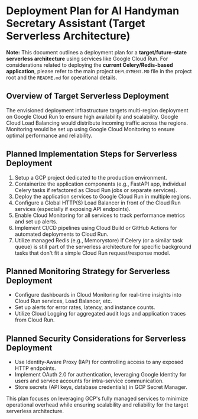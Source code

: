 # Deployment Plan for AI Handyman Secretary Assistant (Target Serverless Architecture)

**Note:** This document outlines a deployment plan for a **target/future-state serverless architecture** using services like Google Cloud Run. For considerations related to deploying the **current Celery/Redis-based application**, please refer to the main project `DEPLOYMENT.MD` file in the project root and the `README.md` for operational details.

## Overview of Target Serverless Deployment
The envisioned deployment infrastructure targets multi-region deployment on Google Cloud Run to ensure high availability and scalability. Google Cloud Load Balancing would distribute incoming traffic across the regions. Monitoring would be set up using Google Cloud Monitoring to ensure optimal performance and reliability.

## Planned Implementation Steps for Serverless Deployment
1. Setup a GCP project dedicated to the production environment.
2. Containerize the application components (e.g., FastAPI app, individual Celery tasks if refactored as Cloud Run jobs or separate services).
3. Deploy the application services to Google Cloud Run in multiple regions.
4. Configure a Global HTTP(S) Load Balancer in front of the Cloud Run services (especially if exposing API endpoints).
5. Enable Cloud Monitoring for all services to track performance metrics and set up alerts.
6. Implement CI/CD pipelines using Cloud Build or GitHub Actions for automated deployments to Cloud Run.
7. Utilize managed Redis (e.g., Memorystore) if Celery (or a similar task queue) is still part of the serverless architecture for specific background tasks that don't fit a simple Cloud Run request/response model.

## Planned Monitoring Strategy for Serverless Deployment
- Configure dashboards in Cloud Monitoring for real-time insights into Cloud Run services, Load Balancer, etc.
- Set up alerts for error rates, latency, and instance counts.
- Utilize Cloud Logging for aggregated audit logs and application traces from Cloud Run.

## Planned Security Considerations for Serverless Deployment
- Use Identity-Aware Proxy (IAP) for controlling access to any exposed HTTP endpoints.
- Implement OAuth 2.0 for authentication, leveraging Google Identity for users and service accounts for intra-service communication.
- Store secrets (API keys, database credentials) in GCP Secret Manager.

This plan focuses on leveraging GCP's fully managed services to minimize operational overhead while ensuring scalability and reliability for the target serverless architecture.